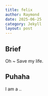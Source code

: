 ```yaml
---
title: felix 
author: Raymond
date: 2025-06-25
category: Jekyll
layout: post
---
```


## Brief
Oh ~ Save my life.

## Puhaha
I am a ..
